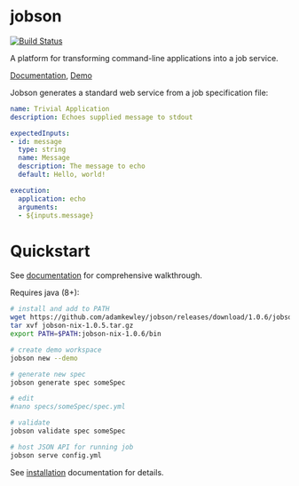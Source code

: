 # jobson

[![Build Status](https://travis-ci.org/adamkewley/jobson.svg?branch=master)](https://travis-ci.org/adamkewley/jobson)

A platform for transforming command-line applications into a job service.

[Documentation](https://adamkewley.github.io/jobson), [Demo](https://adamkewley.com/demos/jobson/show/index.html)


Jobson generates a standard web service from a job specification file:

```yaml
name: Trivial Application
description: Echoes supplied message to stdout

expectedInputs:
- id: message
  type: string
  name: Message
  description: The message to echo
  default: Hello, world!

execution:
  application: echo
  arguments:
  - ${inputs.message}
```

# Quickstart

See
[documentation](https://adamkewley.github.io/jobson/quickstart.html)
for comprehensive walkthrough.

Requires java (8+):

```bash
# install and add to PATH
wget https://github.com/adamkewley/jobson/releases/download/1.0.6/jobson-nix-1.0.6.tar.gz
tar xvf jobson-nix-1.0.5.tar.gz
export PATH=$PATH:jobson-nix-1.0.6/bin

# create demo workspace
jobson new --demo

# generate new spec
jobson generate spec someSpec

# edit
#nano specs/someSpec/spec.yml

# validate 
jobson validate spec someSpec

# host JSON API for running job
jobson serve config.yml
```

See [installation](https://adamkewley.github.io/jobson/install.html)
documentation for details.

